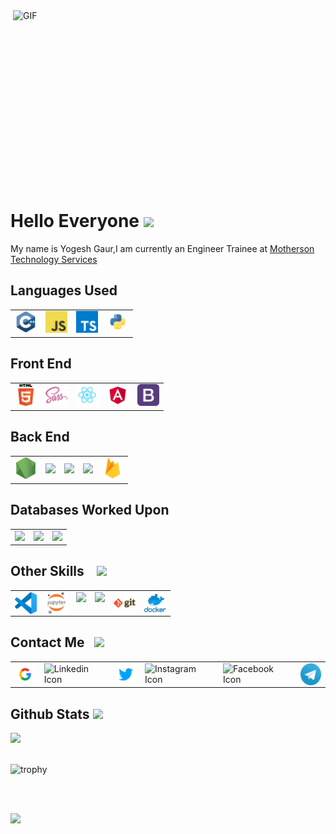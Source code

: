 <img align="right" alt="GIF" src="https://github.com/abhisheknaiidu/abhisheknaiidu/blob/master/code.gif?raw=true" width="500" height="320"/>

# Hello Everyone <img height="35" src="https://media.tenor.com/A7eequnhcGwAAAAC/hand.gif">

My name is Yogesh Gaur,I am currently an Engineer Trainee at <a href="https://mothersontechnology.com" target="_yogesh">Motherson Technology Services</a>
<!-- <img src="https://ik.imagekit.io/levister/messagif__1__wZdOd6zM4.gif?ik-sdk-version=javascript-1.4.3&updatedAt=1666917373780"> -->

## Languages Used
<table>
   <tr>
        <td>
            <a href="https://www.cplusplus.com/">
                <img height="35" src="https://raw.githubusercontent.com/github/explore/80688e429a7d4ef2fca1e82350fe8e3517d3494d/topics/cpp/cpp.png">
            </a>
        </td>
        <td>
            <a href="https://developer.mozilla.org/en-US/docs/Web/JavaScript">
                <img height="35" src="https://raw.githubusercontent.com/github/explore/80688e429a7d4ef2fca1e82350fe8e3517d3494d/topics/javascript/javascript.png">
            </a>
        </td>
        <td>
            <a href="https://www.typescriptlang.org/docs/">
                <img height="35" src="https://raw.githubusercontent.com/github/explore/80688e429a7d4ef2fca1e82350fe8e3517d3494d/topics/typescript/typescript.png">
            </a>
        </td>
        <td>
            <a href="https://www.python.org/doc/">
                <img height="35" src="https://raw.githubusercontent.com/github/explore/80688e429a7d4ef2fca1e82350fe8e3517d3494d/topics/python/python.png">
            </a>
        </td>
   </tr>
</table>

## Front End
<table>
    <tr>
        <td>
            <a href="https://www.w3schools.com/html/default.asp">
                <img height="35" src="https://raw.githubusercontent.com/github/explore/80688e429a7d4ef2fca1e82350fe8e3517d3494d/topics/html/html.png">
            </a>
        </td>
        <td>
            <a href="https://sass-lang.com/documentation">
                <img height="35" src="https://raw.githubusercontent.com/github/explore/80688e429a7d4ef2fca1e82350fe8e3517d3494d/topics/sass/sass.png">
            </a>
        </td>
        <td>
            <a href="https://reactjs.org/docs/getting-started.html">
                <img height="35" src="https://raw.githubusercontent.com/github/explore/80688e429a7d4ef2fca1e82350fe8e3517d3494d/topics/react/react.png">
            </a>
        </td>
        <td>
            <a href="https://angular.io/docs">
                <img height="35" src="https://raw.githubusercontent.com/github/explore/80688e429a7d4ef2fca1e82350fe8e3517d3494d/topics/angular/angular.png">
            </a>
        </td>
        <td>
            <a href="https://getbootstrap.com/docs">
                <img height="35" src="https://raw.githubusercontent.com/github/explore/80688e429a7d4ef2fca1e82350fe8e3517d3494d/topics/bootstrap/bootstrap.png">
            </a>
        </td>
     </tr>
</table>

## Back End
<table>
    <tr>
        <td>
            <a href="https://nodejs.org/en/docs/">
                <img height="35" src="https://raw.githubusercontent.com/github/explore/80688e429a7d4ef2fca1e82350fe8e3517d3494d/topics/nodejs/nodejs.png">
            </a>
        </td>
        <td>
            <a href="https://docs.nestjs.com/">
                <img height="35" src="https://cdn.auth0.com/blog/nestjs/logo.png">
            </a>
        </td>
        <td>
            <a href="https://graphql.org/learn/">
                <img height="35" src="https://upload.wikimedia.org/wikipedia/commons/1/17/GraphQL_Logo.svg">
            </a>
        </td>
        <td>
            <a href="https://www.prisma.io/docs/concepts">
                <img height="35" src="https://avatars.githubusercontent.com/u/17219288?s=200&v=4">
            </a>
        </td>
        <td>
            <a href="https://firebase.google.com/docs">
                <img height="35" src="https://raw.githubusercontent.com/github/explore/80688e429a7d4ef2fca1e82350fe8e3517d3494d/topics/firebase/firebase.png">
            </a>
        </td>
      </tr>
</table>

## Databases Worked Upon
<table>
    <tr>
        <td>
            <a href="https://docs.mongodb.com/">
                <img height="35" src="https://res.cloudinary.com/crunchbase-production/image/upload/c_lpad,h_170,w_170,f_auto,b_white,q_auto:eco,dpr_1/erkxwhl1gd48xfhe2yld">
            </a>
        </td>
        <td>
            <a href="https://docs.oracle.com/cd/E17952_01/index.html">
                <img height="35" src="https://www.pngfind.com/pngs/m/74-744138_mysql-logo-png-mysql-transparent-png.png">
            </a>
        </td>
        <td>
            <a href="https://www.postgresql.org/docs/current/">
                <img height="35" src="https://upload.wikimedia.org/wikipedia/commons/thumb/2/29/Postgresql_elephant.svg/120px-Postgresql_elephant.svg.png">
            </a>
        </td>
      </tr>
</table>

## Other Skills &nbsp;&nbsp; <img height="35" src="https://media.giphy.com/media/ccRrcecpw9PaM/giphy.gif">
<table>
    <tr>
        <td>
            <a href="https://code.visualstudio.com/docs">
                <img align="left"  height="35" src="https://raw.githubusercontent.com/github/explore/80688e429a7d4ef2fca1e82350fe8e3517d3494d/topics/visual-studio-code/visual-studio-code.png">
            </a>
        </td>
        <td>
            <a href="https://jupyter.org/documentation">
                <img align="left"  height="35" src="https://raw.githubusercontent.com/github/explore/80688e429a7d4ef2fca1e82350fe8e3517d3494d/topics/jupyter-notebook/jupyter-notebook.png">
            </a>
        </td>
        <td>
            <a href="https://docs.genymotion.com/desktop/3.0/">
                <img  align="left"  height="35" src="https://icons.iconarchive.com/icons/papirus-team/papirus-apps/512/genymotion-icon.png">
            </a>
        </td>
        <td>
            <a href="https://learning.postman.com/docs/getting-started/introduction/">
                <img align="left"  height="35" src="https://user-images.githubusercontent.com/2676579/34940598-17cc20f0-f9be-11e7-8c6d-f0190d502d64.png">       
            </a>
        </td>
        <td>
            <a href="https://git-scm.com/docs/gittutorial">
                <img align="left"  height="35" src="https://raw.githubusercontent.com/github/explore/80688e429a7d4ef2fca1e82350fe8e3517d3494d/topics/git/git.png">
            </a>
        </td>
        <td>
            <a href="https://docs.docker.com/">
                <img  align="left" height="35" src="https://raw.githubusercontent.com/github/explore/80688e429a7d4ef2fca1e82350fe8e3517d3494d/topics/docker/docker.png">
            </a>
        </td>
     </tr>
</table>

## Contact Me &nbsp;&nbsp;<img height="35" src="https://media.giphy.com/media/PkXF1fEvGdGOa8PCWU/giphy.gif">
<table>
    <tr>
        <td>
            <a href = 'https://imyogeshgaur.com' target="_yogesh">
                <img align="left" alt="Google Icon"height="35"                                                          src="https://raw.githubusercontent.com/github/explore/80688e429a7d4ef2fca1e82350fe8e3517d3494d/topics/google/google.png" />
            </a>
        </td>
        <td>
            <a href="https://www.linkedin.com/in/imyogeshgaur/"  target="_yogesh">
                <img align="left" alt="Linkedin Icon" height="35" src="https://upload.wikimedia.org/wikipedia/commons/c/c9/Linkedin.svg" />
            </a>
        </td>
        <td>
            <a href="https://www.twitter.com/imyogeshgaur/"  target="_yogesh">
                <img align="left" alt="Twitter Icon" height="35"    src="https://raw.githubusercontent.com/github/explore/80688e429a7d4ef2fca1e82350fe8e3517d3494d/topics/twitter/twitter.png" />
            </a>
        </td>
        <td>
            <a href='https://instagram.com/imyogeshgaur'  target="_yogesh">
                <img align="left" alt="Instagram Icon" height="35" src="https://www.transparentpng.com/thumb/logo-instagram/YfpFOL-logo-instagram-free-transparent.png"              />
            </a>
        </td>
        <td>
            <a href='https://www.facebook.com/profile.php?id=100022189704235'  target="_yogesh">
                <img align="left" alt="Facebook Icon" height="35" src="https://1000logos.net/wp-content/uploads/2021/04/Facebook-logo.png" />
            </a>
        </td>
        <td>    
            <a href="https://t.me/imyogeshgaur"  target="_yogesh">
                <img align="left" alt="Telegram Icon" height="35"    src="https://raw.githubusercontent.com/github/explore/80688e429a7d4ef2fca1e82350fe8e3517d3494d/topics/telegram/telegram.png" />
            </a>
        </td>
    </tr>
</table>


## Github Stats  <img height="35px" src="https://media.giphy.com/media/fapvHdWzoHtYY/giphy.gif">

<img src="https://github-readme-stats.vercel.app/api?username=imyogeshgaur&hide_title=true&show_icons=true&hide=issues,commits&count_private=true&include_all_commits=true&line_height=21&bg_color=0,EC6C6C,FFD479,FFFC79,73FA79&theme=radical&text_color=C300FF&icon_color=3D33FF" />
<br><br>


![trophy](https://github-profile-trophy.vercel.app/?username=imyogeshgaur&theme=monokai&title=MultiLanguage,Follower,Issues,Issues)

<br><br>

<img src="https://github-readme-streak-stats.herokuapp.com/?user=imyogeshgaur&theme=dark">

